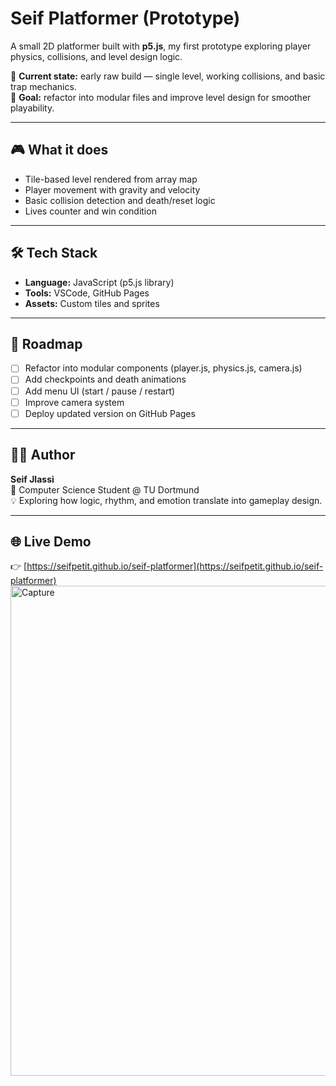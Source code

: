 # Seif Platformer (Prototype)

A small 2D platformer built with **p5.js**, my first prototype exploring player physics, collisions, and level design logic.

🧩 **Current state:** early raw build — single level, working collisions, and basic trap mechanics.  
🎯 **Goal:** refactor into modular files and improve level design for smoother playability.

---

## 🎮 What it does
- Tile-based level rendered from array map  
- Player movement with gravity and velocity  
- Basic collision detection and death/reset logic  
- Lives counter and win condition  

---

## 🛠️ Tech Stack
- **Language:** JavaScript (p5.js library)
- **Tools:** VSCode, GitHub Pages
- **Assets:** Custom tiles and sprites

---

## 🚧 Roadmap
- [ ] Refactor into modular components (player.js, physics.js, camera.js)
- [ ] Add checkpoints and death animations
- [ ] Add menu UI (start / pause / restart)
- [ ] Improve camera system
- [ ] Deploy updated version on GitHub Pages

---

## 👨‍💻 Author
**Seif Jlassi**  
📍 Computer Science Student @ TU Dortmund  
💡 Exploring how logic, rhythm, and emotion translate into gameplay design.  

---

## 🌐 Live Demo
👉 [https://seifpetit.github.io/seif-platformer](https://seifpetit.github.io/seif-platformer)
<img width="1845" height="784" alt="Capture" src="https://github.com/user-attachments/assets/dbcddfdf-500c-4d52-8656-9b9ccdfab312" />

